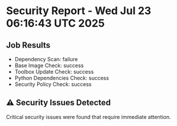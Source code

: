 # Security Report - Wed Jul 23 06:16:43 UTC 2025

## Job Results
- Dependency Scan: failure
- Base Image Check: success
- Toolbox Update Check: success
- Python Dependencies Check: success
- Security Policy Check: success

## ⚠️  Security Issues Detected
Critical security issues were found that require immediate attention.
